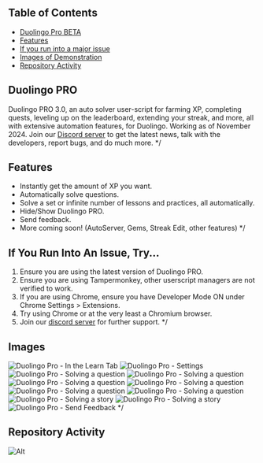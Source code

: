 ## Table of Contents
- [Duolingo Pro BETA](#duolingo-pro-beta)
- [Features](#features)
- [If you run into a major issue](#if-you-run-into-a-major-issue)
- [Images of Demonstration](#images-of-demonstration)
- [Repository Activity](#repository-activity)

## Duolingo PRO
Duolingo PRO 3.0, an auto solver user-script for farming XP, completing quests, leveling up on the leaderboard, extending your streak, and more, all with extensive automation features, for Duolingo. 
Working as of November 2024. 
Join our [Discord server](https://discord.gg/r8xQ7K59Mt) to get the latest news, talk with the developers, report bugs, and do much more.
*/

## Features
- Instantly get the amount of XP you want.
- Automatically solve questions.
- Solve a set or infinite number of lessons and practices, all automatically.
- Hide/Show Duolingo PRO.
- Send feedback.
- More coming soon! (AutoServer, Gems, Streak Edit, other features)
*/

## If You Run Into An Issue, Try...
1) Ensure you are using the latest version of Duolingo PRO.
2) Ensure you are using Tampermonkey, other userscript managers are not verified to work.
3) If you are using Chrome, ensure you have Developer Mode ON under Chrome Settings > Extensions.
4) Try using Chrome or at the very least a Chromium browser.
5) Join our [discord server](https://discord.gg/r8xQ7K59Mt) for further support.
*/

## Images
![Duolingo Pro - In the Learn Tab](./assets/readme/example1.jpeg)
![Duolingo Pro - Settings](./assets/readme/example10.jpeg)
![Duolingo Pro - Solving a question](./assets/readme/example2.jpeg)
![Duolingo Pro - Solving a question](./assets/readme/example3.jpeg)
![Duolingo Pro - Solving a question](./assets/readme/example4.jpeg)
![Duolingo Pro - Solving a question](./assets/readme/example5.jpeg)
![Duolingo Pro - Solving a question](./assets/readme/example6.jpeg)
![Duolingo Pro - Solving a question](./assets/readme/example7.jpeg)
![Duolingo Pro - Solving a story](./assets/readme/example8.jpeg)
![Duolingo Pro - Solving a story](./assets/readme/example9.jpeg)
![Duolingo Pro - Send Feedback](./assets/readme/example11.jpeg)
*/

## Repository Activity
![Alt](https://repobeats.axiom.co/api/embed/18df6f0efd89438636279250bade347d1deb8055.svg "Repobeats analytics image")

